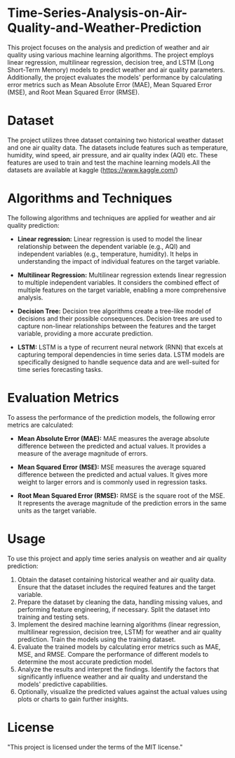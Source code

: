 # Time-Series-Analysis-on-Air-Quality-and-Weather-Prediction
This project focuses on the analysis and prediction of weather and air quality using various machine learning algorithms. The project employs linear regression, multilinear regression, decision tree, and LSTM (Long Short-Term Memory) models to predict weather and air quality parameters. Additionally, the project evaluates the models' performance by calculating error metrics such as Mean Absolute Error (MAE), Mean Squared Error (MSE), and Root Mean Squared Error (RMSE).

# Dataset
The project utilizes three dataset containing two historical weather dataset and one air quality data. The datasets include features such as temperature, humidity, wind speed, air pressure, and air quality index (AQI) etc. These features are used to train and test the machine learning models.All the datasets are available at kaggle (https://www.kaggle.com/)

# Algorithms and Techniques
The following algorithms and techniques are applied for weather and air quality prediction:

+ **Linear regression:**  Linear regression is used to model the linear relationship between the dependent variable (e.g., AQI) and independent variables (e.g., temperature, humidity). It helps in understanding the impact of individual features on the target variable.

+  **Multilinear Regression:** Multilinear regression extends linear regression to multiple independent variables. It considers the combined effect of multiple features on the target variable, enabling a more comprehensive analysis.
  
+  **Decision Tree:** Decision tree algorithms create a tree-like model of decisions and their possible consequences. Decision trees are used to capture non-linear relationships between the features and the target variable, providing a more accurate prediction.
  
+   **LSTM:** LSTM is a type of recurrent neural network (RNN) that excels at capturing temporal dependencies in time series data. LSTM models are specifically designed to handle sequence data and are well-suited for time series forecasting tasks.

# Evaluation Metrics
To assess the performance of the prediction models, the following error metrics are calculated:

+ **Mean Absolute Error (MAE):** MAE measures the average absolute difference between the predicted and actual values. It provides a measure of the average magnitude of errors.

+  **Mean Squared Error (MSE):** MSE measures the average squared difference between the predicted and actual values. It gives more weight to larger errors and is commonly used in regression tasks.

+  **Root Mean Squared Error (RMSE):** RMSE is the square root of the MSE. It represents the average magnitude of the prediction errors in the same units as the target variable.

# Usage 
To use this project and apply time series analysis on weather and air quality prediction:

1. Obtain the dataset containing historical weather and air quality data. Ensure that the dataset includes the required features and the target variable.
2. Prepare the dataset by cleaning the data, handling missing values, and performing feature engineering, if necessary. Split the dataset into training and testing sets.
3. Implement the desired machine learning algorithms (linear regression, multilinear regression, decision tree, LSTM) for weather and air quality prediction. Train the models using the training dataset.
4. Evaluate the trained models by calculating error metrics such as MAE, MSE, and RMSE. Compare the performance of different models to determine the most accurate prediction model.
5. Analyze the results and interpret the findings. Identify the factors that significantly influence weather and air quality and understand the models' predictive capabilities.
6. Optionally, visualize the predicted values against the actual values using plots or charts to gain further insights.

# License
"This project is licensed under the terms of the MIT license."
